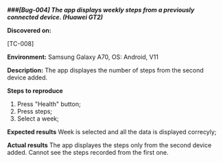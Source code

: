 **_###[Bug-004] The app displays weekly steps from a previously connected device. (Huawei GT2)_**

**Discovered on:**

[TC-008]

**Environment:**
Samsung Galaxy A70, OS: Android, V11

**Description:**
The app displayes the number of steps from the second device added.

**Steps to reproduce**

1. Press "Health" button;
2. Press steps;
3. Select a week;

**Expected results**
Week is selected and all the data is displayed correcyly;

**Actual results**
The app displayes the steps only from the second device added. Cannot see the steps recorded from the first one.
